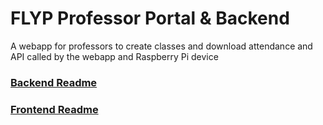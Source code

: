# FLYP Professor Portal & Backend
A webapp for professors to create classes and download attendance and API called by the webapp and Raspberry Pi device

### [Backend Readme](backend/README.md)

### [Frontend Readme](frontend/README.md)
